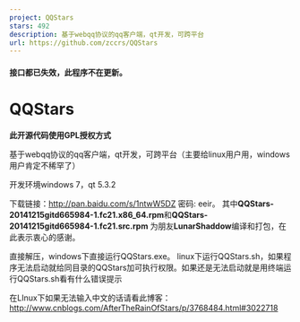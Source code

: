 ```yaml
---
project: QQStars
stars: 492
description: 基于webqq协议的qq客户端，qt开发，可跨平台
url: https://github.com/zccrs/QQStars
---
```


#### 接口都已失效，此程序不在更新。

QQStars
=======

**此开源代码使用GPL授权方式**

基于webqq协议的qq客户端，qt开发，可跨平台（主要给linux用户用，windows用户肯定不稀罕了）

开发环境windows 7，qt 5.3.2

下载链接：http://pan.baidu.com/s/1ntwW5DZ 密码: eeir。 其中**QQStars-20141215gitd665984-1.fc21.x86\_64.rpm**和**QQStars-20141215gitd665984-1.fc21.src.rpm** 为朋友**LunarShaddow**编译和打包，在此表示衷心的感谢。

直接解压，windows下直接运行QQStars.exe。 linux下运行QQStars.sh，如果程序无法启动就给同目录的QQStars加可执行权限。如果还是无法启动就是用终端运行QQStars.sh看有什么错误提示

在LInux下如果无法输入中文的话请看此博客：http://www.cnblogs.com/AfterTheRainOfStars/p/3768484.html#3022718
